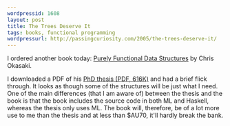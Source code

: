 ```yaml
---
wordpressid: 1608
layout: post
title: The Trees Deserve It
tags: books, functional programming
wordpressurl: http://passingcuriosity.com/2005/the-trees-deserve-it/
---
```


I ordered another book today: [Purely Functional Data Structures][1] by Chris
Okasaki.

I downloaded a PDF of his [PhD thesis (PDF, 616K)][2] and had a brief flick
through. It looks as though some of the structures will be just what I need.
One of the main differences (that I am aware of) between the thesis and the
book is that the book includes the source code in both ML and Haskell, whereas
the thesis only uses ML. The book will, therefore, be of a lot more use to me
than the thesis and at less than $AU70, it'll hardly break the bank.

[1]: http://www.amazon.com/dp/0521663504/
[2]: http://www-2.cs.cmu.edu/~rwh/theses/okasaki.pdf
